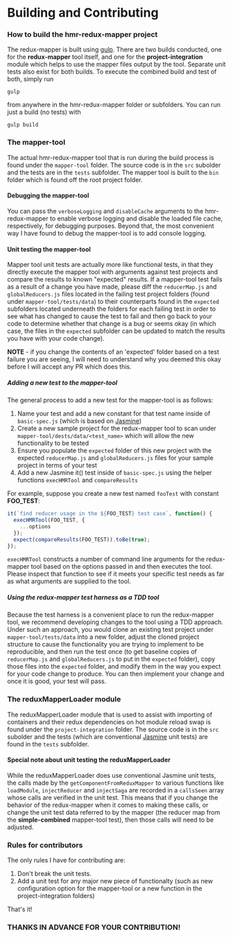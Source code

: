 # Building and Contributing

<h3>How to build the hmr-redux-mapper project</h3>

The redux-mapper is built using [gulp](http://gulpjs.com/).  There are two builds conducted, one for the **redux-mapper**
tool itself, and one for the **project-integration** module which helps to use the mapper files output by the tool.  Separate
unit tests also exist for both builds.  To execute the combined build and test of both, simply run

```
gulp
```

from anywhere in the hmr-redux-mapper folder or subfolders.  You can run just a build (no tests) with

```
gulp build
```

<h3>The mapper-tool</h3>

The actual hmr-redux-mapper tool that is run during the build process is found under the `mapper-tool` folder.  The
source code is in the `src` subolder and the tests are in the `tests` subfolder.   The mapper tool is built to the
`bin` folder which is found off the root project folder.

<h4>Debugging the mapper-tool</h4>

You can pass the `verboseLogging` and `disableCache` arguments to the hmr-redux-mapper to enable verbose logging and
disable the loaded file cache, respectively, for debugging purposes.  Beyond that, the most convenient way I have found
to debug the mapper-tool is to add console logging.

<h4>Unit testing the mapper-tool</h4>

Mapper tool unit tests are actually more like functional tests, in that they directly execute the mapper tool with
arguments against test projects and compare the results to known "expected" results.  If a mapper-tool test fails
as a result of a change you have made, please diff the `reducerMap.js` and `globalReducers.js` files located in the
failing test project folders (found under `mapper-tool/tests/data`) to their counterparts found in the `expected`
subfolders located underneath the folders for each failing test in order to see what has changed to cause the test
to fail and then go back to your code to determine whether that change is a bug or seems okay (in which case, the files
in the `expected` subfolder can be updated to match the results you have with your code change).

**NOTE** - if you change the contents of an 'expected' folder based on a test failure you are seeing, I will need to
understand why you deemed this okay before I will accept any PR which does this.

<h5>Adding a new test to the mapper-tool</h5>

The general process to add a new test for the mapper-tool is as follows:

1.  Name your test and add a new constant for that test name inside of `basic-spec.js` (which is based on
[Jasmine](https://jasmine.github.io/))
1.  Create a new sample project for the redux-mapper tool to scan under `mapper-tool/dests/data/<test_name>` which will
allow the new functionality to be tested
1.  Ensure you populate the `expected` folder of this new project with the expected `reducerMap.js` and `globalReducers.js`
files for your sample project in terms of your test
1.  Add a new Jasmine it() test inside of `basic-spec.js` using the helper functions `execHMRTool` and `compareResults`

For example, suppose you create a new test named `fooTest` with constant **FOO_TEST**:

``` javascript
it(`find reducer usage in the ${FOO_TEST} test case`, function() {
  execHMRTool(FOO_TEST, {
    ...options
  });
  expect(compareResults(FOO_TEST)).toBe(true);
});
```

`execHMRTool` constructs a number of command line arguments for the redux-mapper tool based on the options passed in
and then executes the tool.  Please inspect that function to see if it meets your specific test needs as far as what
arguments are supplied to the tool.

<h5>Using the redux-mapper test harness as a TDD tool</h5>

Because the test harness is a convenient place to run the redux-mapper tool, we recommend developing changes to the
tool using a TDD approach.  Under such an approach, you would clone an existing test project under `mapper-tool/tests/data`
into a new folder, adjust the cloned project structure to cause the functionality you are trying to implement to be
reproducible, and then run the test once (to get baseline copies of `reducerMap.js` and `globalReducers.js` to put in
the `expected` folder), copy those files into the `expected` folder, and modify them in the way you expect for your
code change to produce.  You can then implement your change and once it is good, your test will pass.

<h3>The reduxMapperLoader module</h3>

The reduxMapperLoader module that is used to assist with importing of containers and their redux dependencies on hot
module reload swap is found under the `project-integration` folder.  The source code is in the `src` subolder and the
tests (which are conventional [Jasmine](https://jasmine.github.io/) unit tests) are found in the `tests` subfolder.

<h4>Special note about unit testing the reduxMapperLoader</h4>

While the reduxMapperLoader does use conventional Jasmine unit tests, the calls made by the `getComponentFromReduxMapper`
to various functions like `loadModule`, `injectReducer` and `injectSaga` are recorded in a `callsSeen` array whose
calls are verified in the unit test.  This means that if you change the behavior of the redux-mapper when it comes to
making these calls, or change the unit test data referred to by the mapper (the reducer map from the **simple-combined**
mapper-tool test), then those calls will need to be adjusted.

<h3>Rules for contributors</h3>

The only rules I have for contributing are:

1.  Don't break the unit tests.
1.  Add a unit test for any major new piece of functionalty (such as new configuration option for the mapper-tool or a
new function in the project-integration folders)

That's it!

<h3>THANKS IN ADVANCE FOR YOUR CONTRIBUTION!</h3>